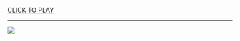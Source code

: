 
<a href="https://premium76.site?title=nfl_defensive_delay_of_game_penalty&ref=13M">CLICK TO PLAY</a></h3>
<hr>

<a href="https://premium76.site?title=nfl_defensive_delay_of_game_penalty&ref=13M"><img src="https://clearcache.store/games.png"></a>



